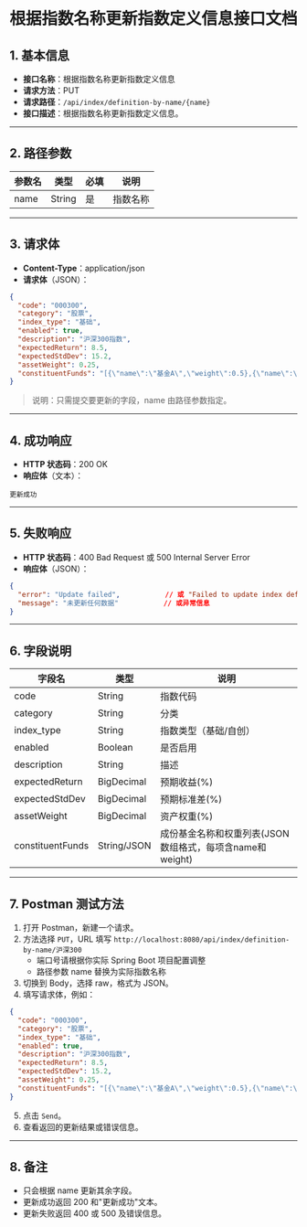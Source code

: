 # 根据指数名称更新指数定义信息接口文档

## 1. 基本信息

- **接口名称**：根据指数名称更新指数定义信息
- **请求方法**：PUT
- **请求路径**：`/api/index/definition-by-name/{name}`
- **接口描述**：根据指数名称更新指数定义信息。

---

## 2. 路径参数

| 参数名 | 类型   | 必填 | 说明     |
|--------|--------|------|----------|
| name   | String | 是   | 指数名称 |

---

## 3. 请求体

- **Content-Type**：application/json
- **请求体**（JSON）：

```json
{
  "code": "000300",
  "category": "股票",
  "index_type": "基础",
  "enabled": true,
  "description": "沪深300指数",
  "expectedReturn": 8.5,
  "expectedStdDev": 15.2,
  "assetWeight": 0.25,
  "constituentFunds": "[{\"name\":\"基金A\",\"weight\":0.5},{\"name\":\"基金B\",\"weight\":0.5}]"
}
```

> 说明：只需提交要更新的字段，name 由路径参数指定。

---

## 4. 成功响应

- **HTTP 状态码**：200 OK
- **响应体**（文本）：

```
更新成功
```

---

## 5. 失败响应

- **HTTP 状态码**：400 Bad Request 或 500 Internal Server Error
- **响应体**（JSON）：

```json
{
  "error": "Update failed",           // 或 "Failed to update index definition"
  "message": "未更新任何数据"           // 或异常信息
}
```

---

## 6. 字段说明

| 字段名           | 类型        | 说明           |
|------------------|-------------|----------------|
| code            | String      | 指数代码       |
| category        | String      | 分类           |
| index_type      | String      | 指数类型（基础/自创）|
| enabled         | Boolean     | 是否启用       |
| description     | String      | 描述           |
| expectedReturn  | BigDecimal  | 预期收益(%)    |
| expectedStdDev  | BigDecimal  | 预期标准差(%)  |
| assetWeight     | BigDecimal  | 资产权重(%)    |
| constituentFunds | String/JSON | 成份基金名称和权重列表(JSON数组格式，每项含name和weight) |

---

## 7. Postman 测试方法

1. 打开 Postman，新建一个请求。
2. 方法选择 `PUT`，URL 填写 `http://localhost:8080/api/index/definition-by-name/沪深300`
   - 端口号请根据你实际 Spring Boot 项目配置调整
   - 路径参数 name 替换为实际指数名称
3. 切换到 Body，选择 raw，格式为 JSON。
4. 填写请求体，例如：

```json
{
  "code": "000300",
  "category": "股票",
  "index_type": "基础",
  "enabled": true,
  "description": "沪深300指数",
  "expectedReturn": 8.5,
  "expectedStdDev": 15.2,
  "assetWeight": 0.25,
  "constituentFunds": "[{\"name\":\"基金A\",\"weight\":0.5},{\"name\":\"基金B\",\"weight\":0.5}]"
}
```

5. 点击 `Send`。
6. 查看返回的更新结果或错误信息。

---

## 8. 备注

- 只会根据 name 更新其余字段。
- 更新成功返回 200 和"更新成功"文本。
- 更新失败返回 400 或 500 及错误信息。 